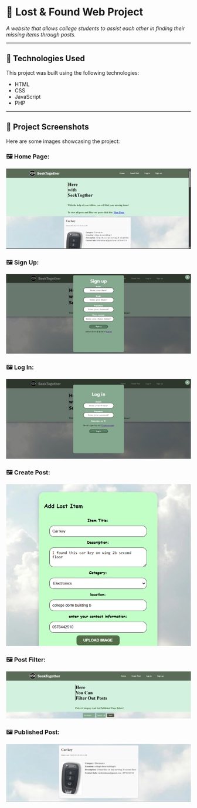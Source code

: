 # 📌 Lost & Found Web Project

_A website that allows college students to assist each other in finding their missing items through posts._

---

## 🔧 Technologies Used

This project was built using the following technologies:

- HTML
- CSS
- JavaScript
- PHP

---

## 📸 Project Screenshots

Here are some images showcasing the project:

### 🖼 Home Page:
![Screenshot 1](https://github.com/Deymii/Lost-Found-web-Project/blob/3c8affdf615b7c01295d9bbfb053e29176630c7a/Web%20Project%20Screenshots/Home%20Page.png)

### 🖼 Sign Up:
![Screenshot 2](https://github.com/Deymii/Lost-Found-web-Project/blob/1895d5ccdcbe2c9e235b7da2490033a40fcae354/Web%20Project%20Screenshots/Sign%20Up.png)

### 🖼 Log In:
![Screenshot 3](https://github.com/Deymii/Lost-Found-web-Project/blob/1895d5ccdcbe2c9e235b7da2490033a40fcae354/Web%20Project%20Screenshots/Log%20In.png)

### 🖼 Create Post:
![Screenshot 4](https://github.com/Deymii/Lost-Found-web-Project/blob/1895d5ccdcbe2c9e235b7da2490033a40fcae354/Web%20Project%20Screenshots/Creat%20Post.png)

### 🖼 Post Filter:
![Screenshot 5](https://github.com/Deymii/Lost-Found-web-Project/blob/1895d5ccdcbe2c9e235b7da2490033a40fcae354/Web%20Project%20Screenshots/Filter%20Posts.png)

### 🖼 Published Post:
![Screenshot 6](https://github.com/Deymii/Lost-Found-web-Project/blob/1895d5ccdcbe2c9e235b7da2490033a40fcae354/Web%20Project%20Screenshots/Post.png)

